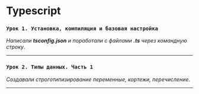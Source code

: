 
# Typescript

### `Урок 1. Установка, компиляция и базовая настройка`

_Написали **tsconfig.json** и поработали с файлами **.ts** через командную строку_.

---

### `Урок 2. Типы данных. Часть 1`

_Создавали строготипизирование переменные, кортежи, перечисление_.

---
